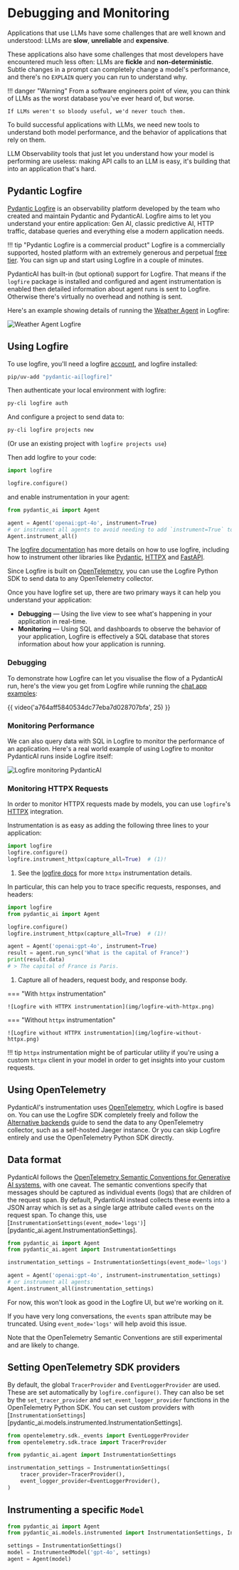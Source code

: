 # Debugging and Monitoring

Applications that use LLMs have some challenges that are well known and understood: LLMs are **slow**, **unreliable** and **expensive**.

These applications also have some challenges that most developers have encountered much less often: LLMs are **fickle** and **non-deterministic**. Subtle changes in a prompt can completely change a model's performance, and there's no `EXPLAIN` query you can run to understand why.

!!! danger "Warning"
    From a software engineers point of view, you can think of LLMs as the worst database you've ever heard of, but worse.

    If LLMs weren't so bloody useful, we'd never touch them.

To build successful applications with LLMs, we need new tools to understand both model performance, and the behavior of applications that rely on them.

LLM Observability tools that just let you understand how your model is performing are useless: making API calls to an LLM is easy, it's building that into an application that's hard.

## Pydantic Logfire

[Pydantic Logfire](https://pydantic.dev/logfire) is an observability platform developed by the team who created and maintain Pydantic and PydanticAI. Logfire aims to let you understand your entire application: Gen AI, classic predictive AI, HTTP traffic, database queries and everything else a modern application needs.

!!! tip "Pydantic Logfire is a commercial product"
    Logfire is a commercially supported, hosted platform with an extremely generous and perpetual [free tier](https://pydantic.dev/pricing/).
    You can sign up and start using Logfire in a couple of minutes.

PydanticAI has built-in (but optional) support for Logfire. That means if the `logfire` package is installed and configured and agent instrumentation is enabled then detailed information about agent runs is sent to Logfire. Otherwise there's virtually no overhead and nothing is sent.

Here's an example showing details of running the [Weather Agent](examples/weather-agent.md) in Logfire:

![Weather Agent Logfire](img/logfire-weather-agent.png)

## Using Logfire

To use logfire, you'll need a logfire [account](https://logfire.pydantic.dev), and logfire installed:

```bash
pip/uv-add "pydantic-ai[logfire]"
```

Then authenticate your local environment with logfire:

```bash
py-cli logfire auth
```

And configure a project to send data to:

```bash
py-cli logfire projects new
```

(Or use an existing project with `logfire projects use`)

Then add logfire to your code:

```python {title="adding_logfire.py"}
import logfire

logfire.configure()
```

and enable instrumentation in your agent:

```python {title="instrument_agent.py"}
from pydantic_ai import Agent

agent = Agent('openai:gpt-4o', instrument=True)
# or instrument all agents to avoid needing to add `instrument=True` to each agent:
Agent.instrument_all()
```

The [logfire documentation](https://logfire.pydantic.dev/docs/) has more details on how to use logfire,
including how to instrument other libraries like [Pydantic](https://logfire.pydantic.dev/docs/integrations/pydantic/),
[HTTPX](https://logfire.pydantic.dev/docs/integrations/http-clients/httpx/) and [FastAPI](https://logfire.pydantic.dev/docs/integrations/web-frameworks/fastapi/).

Since Logfire is built on [OpenTelemetry](https://opentelemetry.io/), you can use the Logfire Python SDK to send data to any OpenTelemetry collector.

Once you have logfire set up, there are two primary ways it can help you understand your application:

* **Debugging** — Using the live view to see what's happening in your application in real-time.
* **Monitoring** — Using SQL and dashboards to observe the behavior of your application, Logfire is effectively a SQL database that stores information about how your application is running.

### Debugging

To demonstrate how Logfire can let you visualise the flow of a PydanticAI run, here's the view you get from Logfire while running the [chat app examples](examples/chat-app.md):

{{ video('a764aff5840534dc77eba7d028707bfa', 25) }}

### Monitoring Performance

We can also query data with SQL in Logfire to monitor the performance of an application. Here's a real world example of using Logfire to monitor PydanticAI runs inside Logfire itself:

![Logfire monitoring PydanticAI](img/logfire-monitoring-pydanticai.png)

### Monitoring HTTPX Requests

In order to monitor HTTPX requests made by models, you can use `logfire`'s [HTTPX](https://logfire.pydantic.dev/docs/integrations/http-clients/httpx/) integration.

Instrumentation is as easy as adding the following three lines to your application:

```py {title="instrument_httpx.py" test="skip" lint="skip"}
import logfire
logfire.configure()
logfire.instrument_httpx(capture_all=True)  # (1)!
```

1. See the [logfire docs](https://logfire.pydantic.dev/docs/integrations/http-clients/httpx/) for more `httpx` instrumentation details.

In particular, this can help you to trace specific requests, responses, and headers:

```py {title="instrument_httpx_example.py", test="skip" lint="skip"}
import logfire
from pydantic_ai import Agent

logfire.configure()
logfire.instrument_httpx(capture_all=True)  # (1)!

agent = Agent('openai:gpt-4o', instrument=True)
result = agent.run_sync('What is the capital of France?')
print(result.data)
# > The capital of France is Paris.
```

1. Capture all of headers, request body, and response body.

=== "With `httpx` instrumentation"

    ![Logfire with HTTPX instrumentation](img/logfire-with-httpx.png)

=== "Without `httpx` instrumentation"

    ![Logfire without HTTPX instrumentation](img/logfire-without-httpx.png)

!!! tip
    `httpx` instrumentation might be of particular utility if you're using a custom `httpx` client in your model in order to get insights into your custom requests.

## Using OpenTelemetry

PydanticAI's instrumentation uses [OpenTelemetry](https://opentelemetry.io/), which Logfire is based on. You can use the Logfire SDK completely freely and follow the [Alternative backends](https://logfire.pydantic.dev/docs/how-to-guides/alternative-backends/) guide to send the data to any OpenTelemetry collector, such as a self-hosted Jaeger instance. Or you can skip Logfire entirely and use the OpenTelemetry Python SDK directly.

## Data format

PydanticAI follows the [OpenTelemetry Semantic Conventions for Generative AI systems](https://opentelemetry.io/docs/specs/semconv/gen-ai/), with one caveat. The semantic conventions specify that messages should be captured as individual events (logs) that are children of the request span. By default, PydanticAI instead collects these events into a JSON array which is set as a single large attribute called `events` on the request span. To change this, use [`InstrumentationSettings(event_mode='logs')`][pydantic_ai.agent.InstrumentationSettings].

```python {title="instrumentation_settings_event_mode.py"}
from pydantic_ai import Agent
from pydantic_ai.agent import InstrumentationSettings

instrumentation_settings = InstrumentationSettings(event_mode='logs')

agent = Agent('openai:gpt-4o', instrument=instrumentation_settings)
# or instrument all agents:
Agent.instrument_all(instrumentation_settings)
```

For now, this won't look as good in the Logfire UI, but we're working on it.

If you have very long conversations, the `events` span attribute may be truncated. Using `event_mode='logs'` will help avoid this issue.

Note that the OpenTelemetry Semantic Conventions are still experimental and are likely to change.

## Setting OpenTelemetry SDK providers

By default, the global `TracerProvider` and `EventLoggerProvider` are used. These are set automatically by `logfire.configure()`. They can also be set by the `set_tracer_provider` and `set_event_logger_provider` functions in the OpenTelemetry Python SDK. You can set custom providers with [`InstrumentationSettings`][pydantic_ai.models.instrumented.InstrumentationSettings].

```python {title="instrumentation_settings_providers.py"}
from opentelemetry.sdk._events import EventLoggerProvider
from opentelemetry.sdk.trace import TracerProvider

from pydantic_ai.agent import InstrumentationSettings

instrumentation_settings = InstrumentationSettings(
    tracer_provider=TracerProvider(),
    event_logger_provider=EventLoggerProvider(),
)
```

## Instrumenting a specific `Model`

```python {title="instrumented_model_example.py"}
from pydantic_ai import Agent
from pydantic_ai.models.instrumented import InstrumentationSettings, InstrumentedModel

settings = InstrumentationSettings()
model = InstrumentedModel('gpt-4o', settings)
agent = Agent(model)
```
